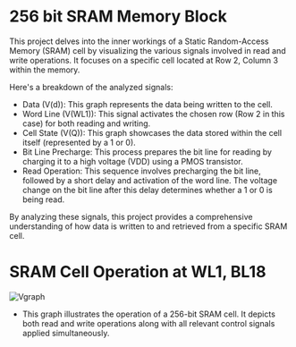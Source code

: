 # 256 bit SRAM Memory Block

This project delves into the inner workings of a Static Random-Access Memory (SRAM) cell by visualizing the various signals involved in read and write operations. It focuses on a specific cell located at Row 2, Column 3 within the memory.

Here's a breakdown of the analyzed signals:

* Data (V(d)): This graph represents the data being written to the cell.
* Word Line (V(WL1)): This signal activates the chosen row (Row 2 in this case) for both reading and writing.
* Cell State (V(Q)): This graph showcases the data stored within the cell itself (represented by a 1 or 0).
* Bit Line Precharge: This process prepares the bit line for reading by charging it to a high voltage (VDD) using a PMOS transistor.
* Read Operation: This sequence involves precharging the bit line, followed by a short delay and activation of the word line. The voltage change on the bit line after this delay determines whether a 1 or 0 is being read.

By analyzing these signals, this project provides a comprehensive understanding of how data is written to and retrieved from a specific SRAM cell.

# SRAM Cell Operation at WL1, BL18

![Vgraph](https://github.com/Corvus-Callosum/ECE-491-Advanced-Memory-Design/assets/53890816/f745f6c3-0f12-4722-ac15-7a72db579063)

* This graph illustrates the operation of a 256-bit SRAM cell. It depicts both read and write operations along with all relevant control signals applied simultaneously.
